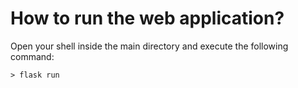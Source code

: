 
# How to run the web application?

Open your shell inside the main directory and execute the following command:
```shell
> flask run
```
